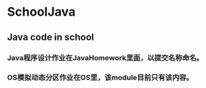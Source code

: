# SchoolJava
## Java code in school
### Java程序设计作业在JavaHomework里面，以提交名称命名。
### OS模拟动态分区作业在OS里，该module目前只有该内容。
